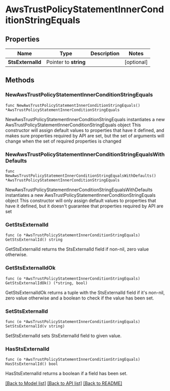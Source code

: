 # AwsTrustPolicyStatementInnerConditionStringEquals

## Properties

Name | Type | Description | Notes
------------ | ------------- | ------------- | -------------
**StsExternalId** | Pointer to **string** |  | [optional] 

## Methods

### NewAwsTrustPolicyStatementInnerConditionStringEquals

`func NewAwsTrustPolicyStatementInnerConditionStringEquals() *AwsTrustPolicyStatementInnerConditionStringEquals`

NewAwsTrustPolicyStatementInnerConditionStringEquals instantiates a new AwsTrustPolicyStatementInnerConditionStringEquals object
This constructor will assign default values to properties that have it defined,
and makes sure properties required by API are set, but the set of arguments
will change when the set of required properties is changed

### NewAwsTrustPolicyStatementInnerConditionStringEqualsWithDefaults

`func NewAwsTrustPolicyStatementInnerConditionStringEqualsWithDefaults() *AwsTrustPolicyStatementInnerConditionStringEquals`

NewAwsTrustPolicyStatementInnerConditionStringEqualsWithDefaults instantiates a new AwsTrustPolicyStatementInnerConditionStringEquals object
This constructor will only assign default values to properties that have it defined,
but it doesn't guarantee that properties required by API are set

### GetStsExternalId

`func (o *AwsTrustPolicyStatementInnerConditionStringEquals) GetStsExternalId() string`

GetStsExternalId returns the StsExternalId field if non-nil, zero value otherwise.

### GetStsExternalIdOk

`func (o *AwsTrustPolicyStatementInnerConditionStringEquals) GetStsExternalIdOk() (*string, bool)`

GetStsExternalIdOk returns a tuple with the StsExternalId field if it's non-nil, zero value otherwise
and a boolean to check if the value has been set.

### SetStsExternalId

`func (o *AwsTrustPolicyStatementInnerConditionStringEquals) SetStsExternalId(v string)`

SetStsExternalId sets StsExternalId field to given value.

### HasStsExternalId

`func (o *AwsTrustPolicyStatementInnerConditionStringEquals) HasStsExternalId() bool`

HasStsExternalId returns a boolean if a field has been set.


[[Back to Model list]](../README.md#documentation-for-models) [[Back to API list]](../README.md#documentation-for-api-endpoints) [[Back to README]](../README.md)


